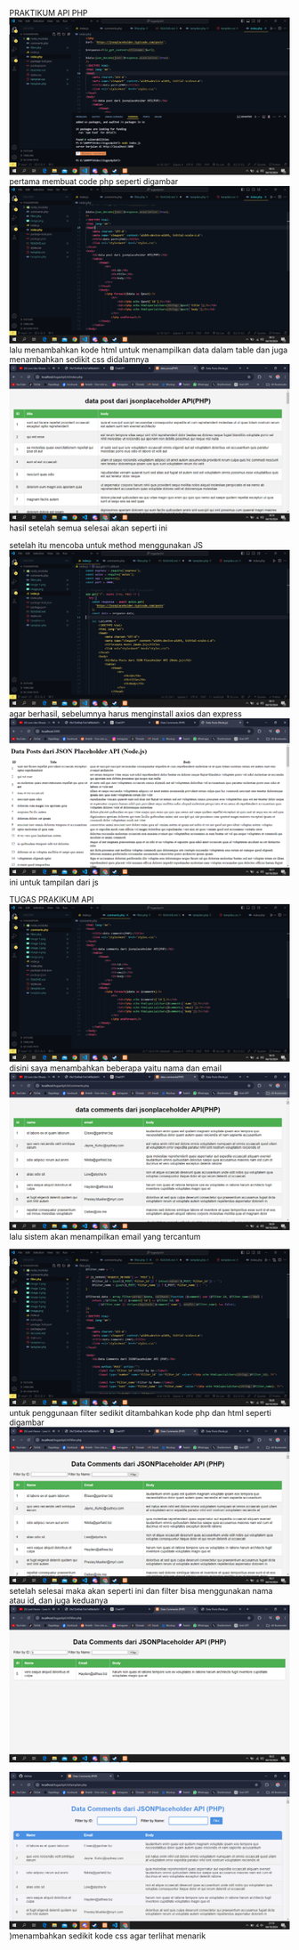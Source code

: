 PRAKTIKUM API PHP
![php](image.png) pertama membuat code php seperti digambar
![data html](image-1.png) lalu menambahkan kode html untuk menampilkan data dalam table dan juga menambahkan sedikit css didalamnya
![index.php](image-4.png) hasil setelah semua selesai akan seperti ini

setelah itu mencoba untuk method menggunakan JS ![JS](image-2.png) agar berhasil, sebelumnya harus menginstall axios dan express
![index.js](image-3.png) ini untuk tampilan dari js

TUGAS PRAKIKUM API
![nomor 1](image-5.png) disini saya menambahkan beberapa <th> yaitu nama dan email
![tampilan](image-6.png) lalu sistem akan menampilkan email yang tercantum

![nomor 2](image-7.png) untuk penggunaan filter sedikit ditambahkan kode php dan html seperti digambar
![tampilan](image-8.png) setelah selesai maka akan seperti ini dan filter bisa menggunakan nama atau id, dan juga keduanya
![filter](image-9.png)

![tampilan](image-11.png))menambahkan sedikit kode css agar terlihat menarik
